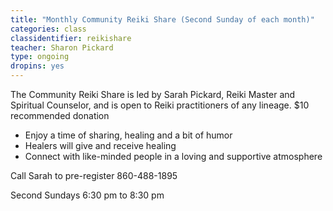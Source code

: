 ```yaml
---
title: "Monthly Community Reiki Share (Second Sunday of each month)"
categories: class
classidentifier: reikishare
teacher: Sharon Pickard
type: ongoing
dropins: yes
---
```

The Community Reiki Share is led by Sarah Pickard, Reiki Master and Spiritual Counselor,
and is open to Reiki practitioners of any lineage. $10 recommended donation

* Enjoy a time of sharing, healing and a bit of humor
* Healers will give and receive healing
* Connect with like-minded people in a loving and supportive atmosphere

Call Sarah to pre-register 860-488-1895

Second Sundays 6:30 pm to 8:30 pm
